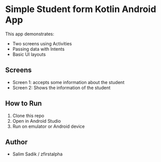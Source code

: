 # Simple Student form  Kotlin Android App

This app demonstrates:
- Two screens using Activities
- Passing data with Intents
- Basic UI layouts

## Screens
- Screen 1: accepts some information about the student
- Screen 2: Shows the information of the student

## How to Run
1. Clone this repo
2. Open in Android Studio
3. Run on emulator or Android device

## Author
- Salim Sadik / zfirstalpha
